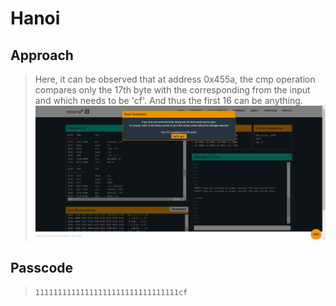 # Hanoi

## Approach
> Here, it can be observed that at address 0x455a, the cmp operation compares only the 17th byte with the corresponding from the input and which needs to be 'cf'. And thus the first 16 can be anything.
![Screenshot](./Screenshot%20(32).png)

## Passcode
> `11111111111111111111111111111111cf`